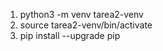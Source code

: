 1. python3 -m venv tarea2-venv
2. source tarea2-venv/bin/activate                                                                 
3. pip install --upgrade pip 